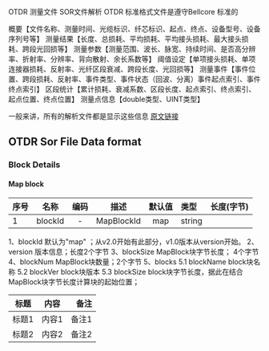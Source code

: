 OTDR 测量文件 SOR文件解析
OTDR 标准格式文件是遵守Bellcore 标准的

概要【文件名称、测量时间、光缆标识、纤芯标识、起点、终点、设备型号、设备序列号等】
测量结果【长度、总损耗、平均损耗、平均接头损耗、最大接头损耗、跨段光回损等】
测量参数【测量范围、波长、脉宽、持续时间、是否高分辨率、折射率、分辨率、背向散射、余长系数等】
阈值设定【单项接头损耗、单项连接器损耗、反射率、光纤区段衰减、跨段长度、光回损等】
测量事件【事件位置、跨段损耗、反射率、事件类型、事件状态（回波、分离）事件起点索引、事件终点索引】
区段统计【累计损耗、衰减系数、区段长度、起点索引、终点索引、起点位置、终点位置】
测量点信息【double类型、UINT类型】

一般来讲，所有的解析文件都是显示这些信息
[原文链接](https://blog.csdn.net/qq_28207461/article/details/102466618)


## OTDR Sor File Data format

### Block Details

#### Map block

|序号|名称|编码|描述|默认值|类型|长度(字节)|
|---|:---:|:---:|:---:|:---:|:-----|:-----|
|1|blockId|-|MapBlockId|map|string||

1、blockId 默认为"map" ；从v2.0开始有此部分，v1.0版本从version开始。
2、version 版本信息；长度2个字节
3、blockSize MapBlock块字节长度； 4个字节
4、blockNum  MapBlock块数量；2个字节
5、blocks
5.1 blockName block块名称
5.2 blockVer  block块版本
5.3 blockSize block块字节长度，据此在结合MapBlock块字节长度计算块的起始位置；




| 标题|内容|备注|
| ------ | :------:|------:|
|标题1 |内容1|备注1|
| 标题2 | 内容2|备注2|

    

#### 